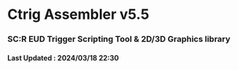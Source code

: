 # Ctrig Assembler v5.5
### SC:R EUD Trigger Scripting Tool & 2D/3D Graphics library
#### Last Updated : 2024/03/18 22:30
